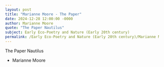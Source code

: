 ```yaml
---
layout: post
title: "Marianne Moore - The Paper"
date: 2024-12-28 12:00:00 -0000
author: Marianne Moore
quote: "The Paper Nautilus"
subject: Early Eco-Poetry and Nature (Early 20th century)
permalink: /Early Eco-Poetry and Nature (Early 20th century)/Marianne Moore/Marianne Moore - The Paper
---
```


The Paper Nautilus

- Marianne Moore
